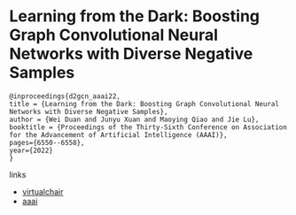 # Learning from the Dark: Boosting Graph Convolutional Neural Networks with Diverse Negative Samples

```
@inproceedings{d2gcn_aaai22,
title = {Learning from the Dark: Boosting Graph Convolutional Neural Networks with Diverse Negative Samples},
author = {Wei Duan and Junyu Xuan and Maoying Qiao and Jie Lu},
booktitle = {Proceedings of the Thirty-Sixth Conference on Association for the Advancement of Artificial Intelligence (AAAI)},
pages={6550--6558},
year={2022}
}
```

links
- [virtualchair](https://aaai-2022.virtualchair.net/poster_aaai4442)
- [aaai](https://ojs.aaai.org/index.php/AAAI/article/view/20608)
